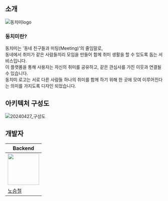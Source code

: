 ## 소개
![동치미logo](https://github.com/f-lab-edu/dong-chi-mi/assets/51324045/f7cc15e4-8592-4eab-a3ec-15c346fe5ec9)

### 동치미란?
동치미는 '동네 친구들과 미팅(Meeting)'의 줄임말로, 
<br> 동네에서 취미가 같은 사람들끼리 모임을 만들어 함께 취미 생활을 할 수 있도록 돕는 서비스입니다. 
<br> 이 플랫폼을 통해 사용자는 자신의 취미를 공유하고, 같은 관심사를 가진 이웃과 연결될 수 있습니다. 
<br /> 동치미 로고는 서로 다른 사람들 하나의 취미를 함께 하기 위해 한 곳에 모여 이루어진다는 의미를 가지도록 디자인 되었습니다.



## 아키텍처 구성도
![20240427_구성도](https://github.com/f-lab-edu/dong-chi-mi/assets/51324045/4039dffc-c8ea-4526-9ca4-e86d624ad245)










## 개발자
| Backend |
| ------- |
| <img src="https://github.com/stc9606.png" width="100" height="100"> |
| [노승철](https://github.com/stc9606) |
